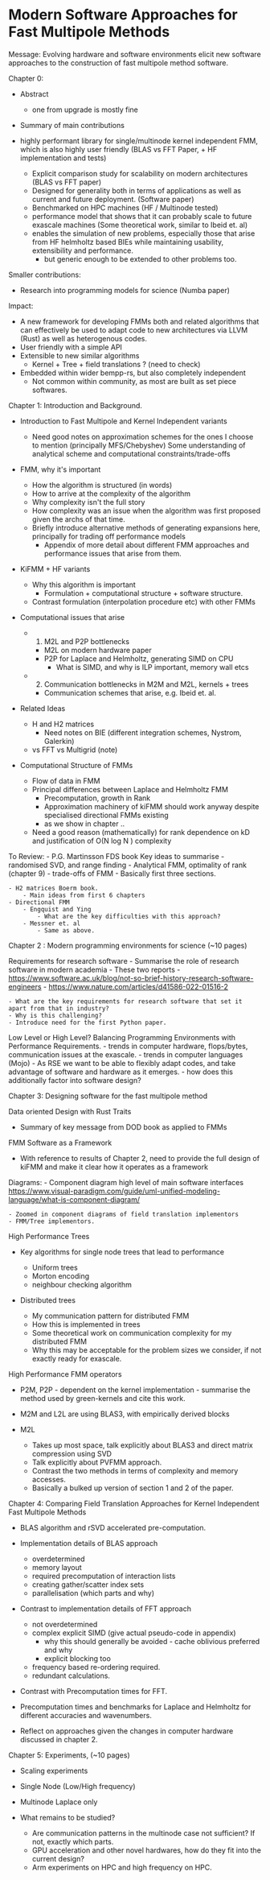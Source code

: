 # Modern Software Approaches for Fast Multipole Methods

Message: Evolving hardware and software environments elicit new software approaches to the construction of fast multipole method software.

Chapter 0:

- Abstract
    - one from upgrade is mostly fine

- Summary of main contributions
- highly performant library for single/multinode kernel independent FMM, which is also highly user friendly (BLAS vs FFT Paper, + HF implementation and tests)
    - Explicit comparison study for scalability on modern architectures (BLAS vs FFT paper)
    - Designed for generality both in terms of applications as well as current and future deployment. (Software paper)
    - Benchmarked on HPC machines (HF / Multinode tested)
    - performance model that shows that it can probably scale to future exascale machines (Some theoretical work, similar to Ibeid et. al)
    - enables the simulation of new problems, especially those that arise from HF helmholtz based BIEs while maintaining usability, extensibility and performance.
        - but generic enough to be extended to other problems too.

Smaller contributions:
- Research into programming models for science (Numba paper)

Impact:
- A new framework for developing FMMs both and related algorithms that can effectively be used to adapt code to new architectures via LLVM (Rust) as well as heterogenous codes.
- User friendly with a simple API
- Extensible to new similar algorithms
    - Kernel + Tree + field translations ? (need to check)
- Embedded within wider bempp-rs, but also completely independent
    - Not common within community, as most are built as set piece softwares.

Chapter 1: Introduction and Background.
- Introduction to Fast Multipole and Kernel Independent variants
    - Need good notes on approximation schemes for the ones I choose to mention (principally MFS/Chebyshev) Some understanding of analytical scheme and computational constraints/trade-offs

- FMM, why it's important
    - How the algorithm is structured (in words)
    - How to arrive at the complexity of the algorithm
    - Why complexity isn't the full story
    - How complexity was an issue when the algorithm was first proposed given the archs of that time.
    - Briefly introduce alternative methods of generating expansions here, principally for trading off performance models
        - Appendix of more detail about different FMM approaches and performance issues that arise from them.

- KiFMM + HF variants
    - Why this algorithm is important
        - Formulation + computational structure + software structure.
    - Contrast formulation (interpolation procedure etc) with other FMMs

- Computational issues that arise
    - 1. M2L and P2P bottlenecks
        - M2L on modern hardware paper
        - P2P for Laplace and Helmholtz, generating SIMD on CPU
            - What is SIMD, and why is ILP important, memory wall etcs
    - 2. Communication bottlenecks in M2M and M2L, kernels + trees
        - Communication schemes that arise, e.g. Ibeid et. al.

- Related Ideas
    - H and H2 matrices
        - Need notes on BIE (different integration schemes, Nystrom, Galerkin)
    - vs FFT vs Multigrid (note)

- Computational Structure of FMMs
    - Flow of data in FMM
    - Principal differences between Laplace and Helmholtz FMM
        - Precomputation, growth in Rank
        - Approximation machinery of kiFMM should work anyway despite specialised directional FMMs existing
        - as we show in chapter ..
    - Need a good reason (mathematically) for rank dependence on kD and justification of O(N log N ) complexity

To Review:
    - P.G. Martinsson FDS book
    Key ideas to summarise
        - randomised SVD, and range finding
        - Analytical FMM, optimality of rank (chapter 9)
        - trade-offs of FMM
        - Basically first three sections.

    - H2 matrices Boerm book.
        - Main ideas from first 6 chapters
    - Directional FMM
        - Engquist and Ying
            - What are the key difficulties with this approach?
        - Messner et. al
            - Same as above.


Chapter 2 : Modern programming environments for science (~10 pages)

Requirements for research software
    - Summarise the role of research software in modern academia
    - These two reports
    - https://www.software.ac.uk/blog/not-so-brief-history-research-software-engineers
    - https://www.nature.com/articles/d41586-022-01516-2

    - What are the key requirements for research software that set it apart from that in industry?
    - Why is this challenging?
    - Introduce need for the first Python paper.

Low Level or High Level? Balancing Programming Environments with Performance Requirements.
    - trends in computer hardware, flops/bytes, communication issues at the exascale.
    - trends in computer languages (Mojo)
    - As RSE we want to be able to flexibly adapt codes, and take advantage of software and hardware as it emerges.
    - how does this additionally factor into software design?

Chapter 3: Designing software for the fast multipole method

Data oriented Design with Rust Traits

- Summary of key message from DOD book as applied to FMMs

FMM Software as a Framework

- With reference to results of Chapter 2, need to provide the full design of kiFMM and make it clear how it operates as a framework

Diagrams:
    - Component diagram high level of main software interfaces
    https://www.visual-paradigm.com/guide/uml-unified-modeling-language/what-is-component-diagram/

    - Zoomed in component diagrams of field translation implementors
    - FMM/Tree implementors.

High Performance Trees

- Key algorithms for single node trees that lead to performance
    - Uniform trees
    - Morton encoding
    - neighbour checking algorithm


- Distributed trees
    - My communication pattern for distributed FMM
    - How this is implemented in trees
    - Some theoretical work on communication complexity for my distributed FMM
    - Why this may be acceptable for the problem sizes we consider, if not exactly ready for exascale.

High Performance FMM operators

- P2M, P2P - dependent on the kernel implementation - summarise the method used by green-kernels and cite this work.

- M2M and L2L are using BLAS3, with empirically derived blocks

- M2L
    - Takes up most space, talk explicitly about BLAS3 and direct matrix compression using SVD
    - Talk explicitly about PVFMM approach.
    - Contrast the two methods in terms of complexity and memory accesses.
    - Basically a bulked up version of section 1 and 2 of the paper.

Chapter 4: Comparing Field Translation Approaches for Kernel Independent Fast Multipole Methods

- BLAS algorithm and rSVD accelerated pre-computation.

- Implementation details of BLAS approach
    - overdetermined
    - memory layout
    - required precomputation of interaction lists
    - creating gather/scatter index sets
    - parallelisation (which parts and why)

- Contrast to implementation details of FFT approach
    - not overdetermined
    - complex explicit SIMD (give actual pseudo-code in appendix)
        - why this should generally be avoided - cache oblivious preferred and why
        - explicit blocking too
    - frequency based re-ordering required.
    - redundant calculations.

- Contrast with Precomputation times for FFT.

- Precomputation times and benchmarks for Laplace and Helmholtz for different accuracies and wavenumbers.

- Reflect on approaches given the changes in computer hardware discussed in chapter 2.


Chapter 5: Experiments, (~10 pages)
- Scaling experiments
- Single Node (Low/High frequency)
- Multinode Laplace only

- What remains to be studied?
    - Are communication patterns in the multinode case not sufficient? If not, exactly which parts.
    - GPU acceleration and other novel hardwares, how do they fit into the current design?
    - Arm experiments on HPC and high frequency on HPC.

